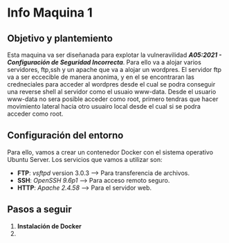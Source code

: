 # Info Maquina 1

## Objetivo y plantemiento
Esta maquina va ser diseñanada para explotar la vulneravilidad ***A05:2021 - Configuración de Seguridad Incorrecta***.
Para ello va a alojar varios servidores, ftp,ssh y un apache que va a alojar un wordpres. El servidor ftp va a ser eccecible de manera anonima, y en el se encontraran las credneciales para acceder al wordpres desde el cual se podra conseguir una reverse shell al servidor como el usuaio www-data. Desde el usuario www-data no sera posible acceder como root, primero tendras que hacer movimiento lateral hacia otro usuairo local desde el cual si se podra acceder como root.

## Configuración del entorno
Para ello, vamos a crear un contenedor Docker con el sistema operativo Ubuntu Server. Los servicios que vamos a utilizar son:

- **FTP**: *vsftpd* version 3.0.3 --> Para transferencia de archivos.
- **SSH**: *OpenSSH 9.6p1* --> Para acceso remoto seguro.
- **HTTP**: *Apache 2.4.58* --> Para el servidor web.
 
## Pasos a seguir

1. **Instalación de Docker**
2. 


